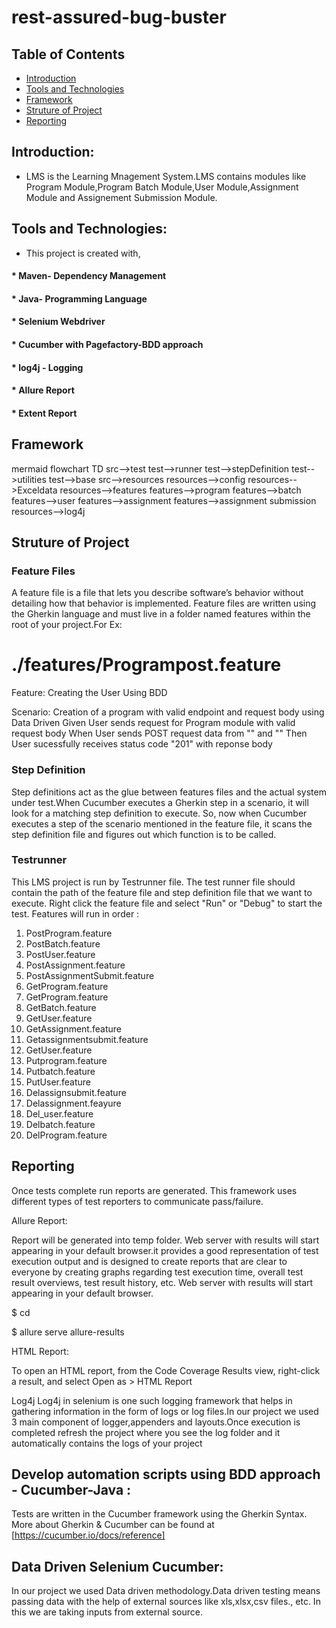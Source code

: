 # rest-assured-bug-buster

## Table of Contents
* [Introduction](#Introduction)
* [Tools and Technologies](#Tools-and-Technologies)
* [Framework](#Framework)
* [Struture of Project](#Struture-of-Project)
* [Reporting](#Reporting)

## Introduction:
* LMS is the Learning Mnagement System.LMS contains modules like Program Module,Program Batch Module,User Module,Assignment Module and Assignement Submission Module.

## Tools and Technologies:
* This project is created with,
#### * Maven- Dependency Management
#### * Java- Programming Language
#### * Selenium Webdriver
#### * Cucumber with Pagefactory-BDD approach
#### * log4j - Logging
#### * Allure Report
#### * Extent Report

## Framework
mermaid
flowchart TD
    src-->test
    test-->runner
    test-->stepDefinition
    test-->utilities
    test-->base
    src-->resources
    resources-->config
    resources-->Exceldata
    resources-->features
    features-->program
    features-->batch
    features-->user
    features-->assignment
    features-->assignment submission
    resources-->log4j
 
 ## Struture of Project
 
 ### Feature Files
 A feature file is a file that lets you describe software’s behavior without detailing how that behavior is implemented. Feature files are written using the
 Gherkin language and must live in a folder named features within the root of your project.For Ex:
 
# ./features/Programpost.feature

Feature: Creating the User Using BDD 

  Scenario: Creation of a program with valid endpoint and request body using Data Driven
    Given User sends request for Program module with valid request body
    When  User sends POST request data from "<SheetName>" and "<Testcase>"
    Then  User sucessfully receives status code "201" with reponse body

 ### Step Definition
 Step definitions act as the glue between features files and the actual system under test.When Cucumber executes a Gherkin step in a scenario, it will look for a matching step definition to execute. So, now when Cucumber executes a step of the scenario mentioned in the feature file, it scans the step definition file and figures out which function is to be called.
 
 ### Testrunner
 This LMS project is run by Testrunner file. The test runner file should contain the path of the feature file and step definition file that we want to execute.
 Right click the feature file and select "Run" or "Debug" to start the test.
Features will run in order :
1. PostProgram.feature
2. PostBatch.feature
3. PostUser.feature
4. PostAssignment.feature
5. PostAssignmentSubmit.feature
6. GetProgram.feature
7. GetProgram.feature
8. GetBatch.feature
9. GetUser.feature
10. GetAssignment.feature
11. Getassignmentsubmit.feature
12. GetUser.feature
13. Putprogram.feature
14. Putbatch.feature
15. PutUser.feature
16. Delassignsubmit.feature
17. Delassignment.feayure
18. Del_user.feature
19. Delbatch.feature
20. DelProgram.feature

       
       

## Reporting
Once tests complete run reports are generated. This framework uses different types of test reporters to communicate pass/failure.

Allure Report: 

Report will be generated into temp folder. Web server with results will start appearing in your default browser.it provides a good representation of test execution output and is designed to create reports that are clear to everyone by creating graphs regarding test execution time, overall test result overviews, test result history, etc. Web server with results will start appearing in your default browser.

$ cd <Project Directory>

$ allure serve allure-results


HTML Report:

To open an HTML report, from the Code Coverage Results view, right-click a result, and select Open as > HTML Report

Log4j
Log4j in selenium is one such logging framework that helps in gathering information in the form of logs or log files.In our project we used 3 main component of logger,appenders and layouts.Once execution is completed refresh the project where you see the log folder and it automatically contains the logs of your project

## Develop automation scripts using BDD approach - Cucumber-Java :
Tests are written in the Cucumber framework using the Gherkin Syntax. More about Gherkin & Cucumber can be found at [https://cucumber.io/docs/reference] 


## Data Driven Selenium Cucumber:
In our project we used Data driven methodology.Data driven testing means passing data with the help of  external sources like xls,xlsx,csv files., etc. In this we are taking inputs from external source.
